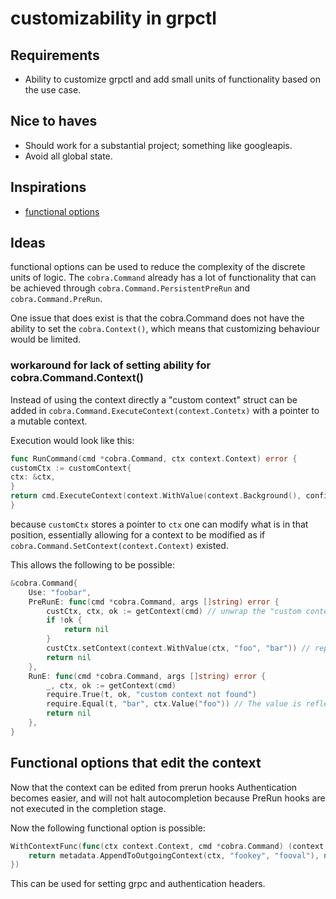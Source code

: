 # customizability in grpctl

## Requirements

- Ability to customize grpctl and add small units of functionality based on the use case.

## Nice to haves

- Should work for a substantial project; something like googleapis.
- Avoid all global state.

## Inspirations

- [functional options](https://dave.cheney.net/2014/10/17/functional-options-for-friendly-apis)

## Ideas

functional options can be used to reduce the complexity of the discrete units of logic. The `cobra.Command` already has
a lot of functionality that can be achieved through `cobra.Command.PersistentPreRun` and `cobra.Command.PreRun`.

One issue that does exist is that the cobra.Command does not have the ability to set the `cobra.Context()`, which means
that customizing behaviour would be limited.

### workaround for lack of setting ability for cobra.Command.Context()

Instead of using the context directly a "custom context" struct can be added
in `cobra.Command.ExecuteContext(context.Contetx)` with a pointer to a mutable context.

Execution would look like this:

```go
func RunCommand(cmd *cobra.Command, ctx context.Context) error {
customCtx := customContext{
ctx: &ctx,
}
return cmd.ExecuteContext(context.WithValue(context.Background(), configKey, &customCtx))
}
```

because `customCtx` stores a pointer to `ctx` one can modify what is in that position, essentially allowing for a
context to be modified as if `cobra.Command.SetContext(context.Context)` existed.

This allows the following to be possible:

```go
&cobra.Command{
    Use: "foobar",
    PreRunE: func(cmd *cobra.Command, args []string) error {
        custCtx, ctx, ok := getContext(cmd) // unwrap the "custom context"
        if !ok {
            return nil
        }
        custCtx.setContext(context.WithValue(ctx, "foo", "bar")) // replace the context that the cusomContext.ctx points to
        return nil
    },
    RunE: func(cmd *cobra.Command, args []string) error {
        _, ctx, ok := getContext(cmd)
        require.True(t, ok, "custom context not found")
        require.Equal(t, "bar", ctx.Value("foo")) // The value is reflected here
        return nil
    },
}

```

## Functional options that edit the context

Now that the context can be edited from prerun hooks Authentication becomes easier, and will not halt autocompletion because PreRun hooks are not executed in the completion stage.

Now  the following functional option is possible:
```go
WithContextFunc(func(ctx context.Context, cmd *cobra.Command) (context.Context, error) {
    return metadata.AppendToOutgoingContext(ctx, "fookey", "fooval"), nil
})
```
This can be used for setting grpc and authentication headers.
